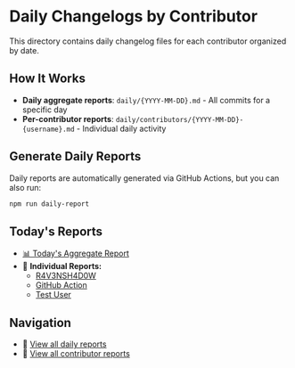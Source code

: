 # Daily Changelogs by Contributor

This directory contains daily changelog files for each contributor organized by date.

## How It Works

- **Daily aggregate reports**: `daily/{YYYY-MM-DD}.md` - All commits for a specific day
- **Per-contributor reports**: `daily/contributors/{YYYY-MM-DD}-{username}.md` - Individual daily activity

## Generate Daily Reports

Daily reports are automatically generated via GitHub Actions, but you can also run:

```bash
npm run daily-report
```

## Today's Reports

- [📊 Today's Aggregate Report](./daily/2025-06-26.md)
- 👥 **Individual Reports:**
  - [R4V3NSH4D0W](./daily/contributors/2025-06-26-r4v3nsh4d0w.md)
  - [GitHub Action](./daily/contributors/2025-06-26-github_action.md)
  - [Test User](./daily/contributors/2025-06-26-test_user.md)

## Navigation

- 📁 [View all daily reports](./daily/)
- 👥 [View all contributor reports](./daily/contributors/)
